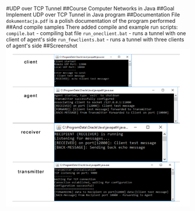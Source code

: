 #UDP over TCP Tunnel
##Course
Computer Networks in Java
##Goal
Implement UDP over TCP Tunnel in Java program
##Documentation
File `dokumentacja.pdf` is a polish documentation of the program performed
##And compile samples
There added compile and example run scripts:
`compile.bat` - compiling bat file
`run_oneclient.bat` - runs a tunnel with one client of agent's side
`run_fewclients.bat` - runs a tunnel with three clients of agent's side
##Screenshot
![screenshot](images/screenshot.png)